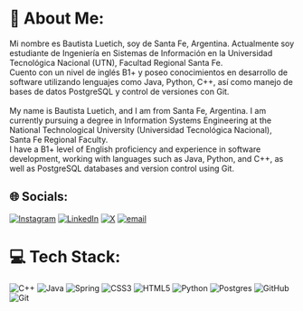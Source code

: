 # 📖 About Me:
Mi nombre es Bautista Luetich, soy de Santa Fe, Argentina. Actualmente soy estudiante de Ingeniería en Sistemas de Información en la Universidad Tecnológica Nacional (UTN), Facultad Regional Santa Fe.<br>Cuento con un nivel de inglés B1+ y poseo conocimientos en desarrollo de software utilizando lenguajes como Java, Python, C++, así como manejo de bases de datos PostgreSQL y control de versiones con Git.<br><br>My name is Bautista Luetich, and I am from Santa Fe, Argentina. I am currently pursuing a degree in Information Systems Engineering at the National Technological University (Universidad Tecnológica Nacional), Santa Fe Regional Faculty.<br>I have a B1+ level of English proficiency and experience in software development, working with languages such as Java, Python, and C++, as well as PostgreSQL databases and version control using Git.


## 🌐 Socials:
[![Instagram](https://img.shields.io/badge/Instagram-%23E4405F.svg?logo=Instagram&logoColor=white)](https://instagram.com/bautiluetich) [![LinkedIn](https://img.shields.io/badge/LinkedIn-%230077B5.svg?logo=linkedin&logoColor=white)](https://linkedin.com/in/Bautista-Luetich) [![X](https://img.shields.io/badge/X-black.svg?logo=X&logoColor=white)](https://x.com/bauti_luetich) [![email](https://img.shields.io/badge/Email-D14836?logo=gmail&logoColor=white)](mailto:bautistaluetich@gmail.com) 

# 💻 Tech Stack:
![C++](https://img.shields.io/badge/c++-%2300599C.svg?style=for-the-badge&logo=c%2B%2B&logoColor=white)
![Java](https://img.shields.io/badge/java-%23ED8B00.svg?style=for-the-badge&logo=openjdk&logoColor=white)
![Spring](https://img.shields.io/badge/spring-%236DB33F.svg?style=for-the-badge&logo=spring&logoColor=white)
![CSS3](https://img.shields.io/badge/css3-%231572B6.svg?style=for-the-badge&logo=css3&logoColor=white)
![HTML5](https://img.shields.io/badge/html5-%23E34F26.svg?style=for-the-badge&logo=html5&logoColor=white)
![Python](https://img.shields.io/badge/python-3670A0?style=for-the-badge&logo=python&logoColor=ffdd54)
![Postgres](https://img.shields.io/badge/postgres-%23316192.svg?style=for-the-badge&logo=postgresql&logoColor=white)
![GitHub](https://img.shields.io/badge/github-%23121011.svg?style=for-the-badge&logo=github&logoColor=white)
![Git](https://img.shields.io/badge/git-%23F05033.svg?style=for-the-badge&logo=git&logoColor=white)

<!-- Proudly created with GPRM ( https://gprm.itsvg.in ) -->
